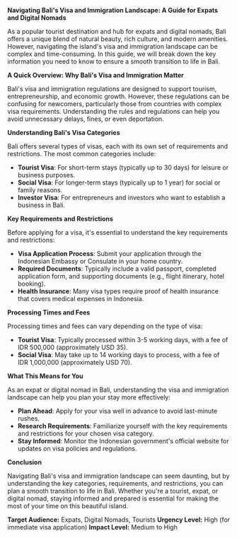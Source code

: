**Navigating Bali's Visa and Immigration Landscape: A Guide for Expats and Digital Nomads**

As a popular tourist destination and hub for expats and digital nomads, Bali offers a unique blend of natural beauty, rich culture, and modern amenities. However, navigating the island's visa and immigration landscape can be complex and time-consuming. In this guide, we will break down the key information you need to know to ensure a smooth transition to life in Bali.

**A Quick Overview: Why Bali's Visa and Immigration Matter**

Bali's visa and immigration regulations are designed to support tourism, entrepreneurship, and economic growth. However, these regulations can be confusing for newcomers, particularly those from countries with complex visa requirements. Understanding the rules and regulations can help you avoid unnecessary delays, fines, or even deportation.

**Understanding Bali's Visa Categories**

Bali offers several types of visas, each with its own set of requirements and restrictions. The most common categories include:

*   **Tourist Visa**: For short-term stays (typically up to 30 days) for leisure or business purposes.
*   **Social Visa**: For longer-term stays (typically up to 1 year) for social or family reasons.
*   **Investor Visa**: For entrepreneurs and investors who want to establish a business in Bali.

**Key Requirements and Restrictions**

Before applying for a visa, it's essential to understand the key requirements and restrictions:

*   **Visa Application Process**: Submit your application through the Indonesian Embassy or Consulate in your home country.
*   **Required Documents**: Typically include a valid passport, completed application form, and supporting documents (e.g., flight itinerary, hotel booking).
*   **Health Insurance**: Many visa types require proof of health insurance that covers medical expenses in Indonesia.

**Processing Times and Fees**

Processing times and fees can vary depending on the type of visa:

*   **Tourist Visa**: Typically processed within 3-5 working days, with a fee of IDR 500,000 (approximately USD 35).
*   **Social Visa**: May take up to 14 working days to process, with a fee of IDR 1,000,000 (approximately USD 70).

**What This Means for You**

As an expat or digital nomad in Bali, understanding the visa and immigration landscape can help you plan your stay more effectively:

*   **Plan Ahead**: Apply for your visa well in advance to avoid last-minute rushes.
*   **Research Requirements**: Familiarize yourself with the key requirements and restrictions for your chosen visa category.
*   **Stay Informed**: Monitor the Indonesian government's official website for updates on visa policies and regulations.

**Conclusion**

Navigating Bali's visa and immigration landscape can seem daunting, but by understanding the key categories, requirements, and restrictions, you can plan a smooth transition to life in Bali. Whether you're a tourist, expat, or digital nomad, staying informed and prepared is essential for making the most of your time on this beautiful island.

**Target Audience:** Expats, Digital Nomads, Tourists
**Urgency Level:** High (for immediate visa application)
**Impact Level:** Medium to High
